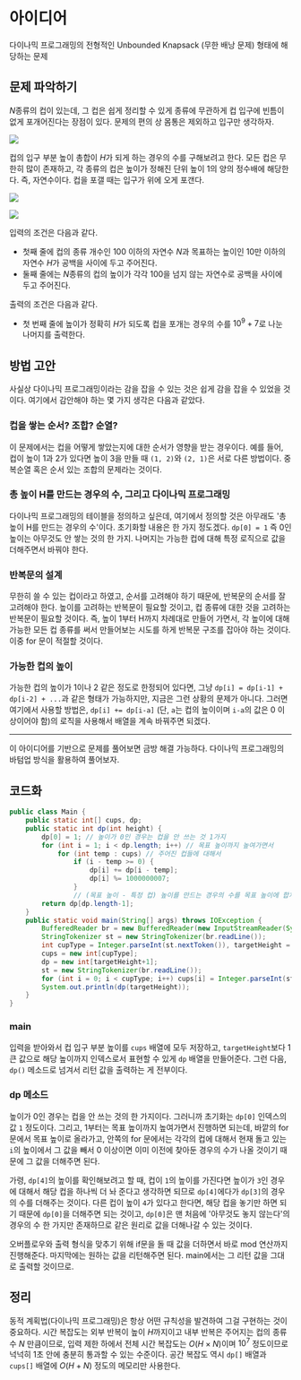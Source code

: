 # 아이디어
다이나믹 프로그래밍의 전형적인 Unbounded Knapsack (무한 배낭 문제) 형태에 해당하는 문제

## 문제 파악하기
$N$종류의 컵이 있는데, 그 컵은 쉽게 정리할 수 있게 종류에 무관하게 컵 입구에 빈틈이 없게 포개어진다는 장점이 있다. 문제의 편의 상 몸통은 제외하고 입구만 생각하자.

![](https://velog.velcdn.com/images/aoi-aoba/post/7231bbe2-e0ff-44d4-92c8-64ecdefbda9d/image.png)

컵의 입구 부분 높이 총합이 $H$가 되게 하는 경우의 수를 구해보려고 한다. 모든 컵은 무한히 많이 존재하고, 각 종류의 컵은 높이가 정해진 단위 높이 1의 양의 정수배에 해당한다. 즉, 자연수이다. 컵을 포갤 때는 입구가 위에 오게 포갠다. 

![](https://velog.velcdn.com/images/aoi-aoba/post/912ff3ca-630c-47bf-81c7-ebef8f3cc251/image.png)

![](https://velog.velcdn.com/images/aoi-aoba/post/7b5f0ea3-2fa7-491a-b1c3-f42a3bfa964e/image.png)

입력의 조건은 다음과 같다.
- 첫째 줄에 컵의 종류 개수인 100 이하의 자연수 $N$과 목표하는 높이인 10만 이하의 자연수 $H$가 공백을 사이에 두고 주어진다.
- 둘째 줄에는 $N$종류의 컵의 높이가 각각 100을 넘지 않는 자연수로 공백을 사이에 두고 주어진다.

출력의 조건은 다음과 같다.
- 첫 번째 줄에 높이가 정확히 $H$가 되도록 컵을 포개는 경우의 수를 $10^9+7$로 나눈 나머지를 출력한다.

## 방법 고안
사실상 다이나믹 프로그래밍이라는 감을 잡을 수 있는 것은 쉽게 감을 잡을 수 있었을 것이다. 여기에서 감안해야 하는 몇 가지 생각은 다음과 같았다.

### 컵을 쌓는 순서? 조합? 순열?
이 문제에서는 컵을 어떻게 쌓았는지에 대한 순서가 영향을 받는 경우이다. 예를 들어, 컵이 높이 1과 2가 있다면 높이 3을 만들 때 `(1, 2)`와 `(2, 1)`은 서로 다른 방법이다. 중복순열 혹은 순서 있는 조합의 문제라는 것이다.

### 총 높이 H를 만드는 경우의 수, 그리고 다이나믹 프로그래밍
다이나믹 프로그래밍의 테이블을 정의하고 싶은데, 여기에서 정의할 것은 아무래도 '총 높이 H를 만드는 경우의 수'이다. 초기화할 내용은 한 가지 정도겠다. `dp[0] = 1` 즉 0인 높이는 아무것도 안 쌓는 것의 한 가지. 나머지는 가능한 컵에 대해 특정 로직으로 값을 더해주면서 바꿔야 한다.

### 반복문의 설계
무한히 쓸 수 있는 컵이라고 하였고, 순서를 고려해야 하기 때문에, 반복문의 순서를 잘 고려해야 한다. 높이를 고려하는 반복문이 필요할 것이고, 컵 종류에 대한 것을 고려하는 반복문이 필요할 것이다. 즉, 높이 1부터 H까지 차례대로 만들어 가면서, 각 높이에 대해 가능한 모든 컵 종류를 써서 만들어보는 시도를 하게 반복문 구조를 잡아야 하는 것이다. 이중 for 문이 적절할 것이다.

### 가능한 컵의 높이
가능한 컵의 높이가 1이나 2 같은 정도로 한정되어 있다면, 그냥 `dp[i] = dp[i-1] + dp[i-2] + ...`과 같은 형태가 가능하지만, 지금은 그런 상황의 문제가 아니다. 그러면 여기에서 사용할 방법은, `dp[i] += dp[i-a]` (단, `a`는 컵의 높이이며 `i-a`의 값은 0 이상이어야 함)의 로직을 사용해서 배열을 계속 바꿔주면 되겠다.

---
이 아이디어를 기반으로 문제를 풀어보면 금방 해결 가능하다. 다이나믹 프로그래밍의 바텀업 방식을 활용하여 풀어보자.

## 코드화
```java
public class Main {
    public static int[] cups, dp;
    public static int dp(int height) {
        dp[0] = 1; // 높이가 0인 경우는 컵을 안 쓰는 것 1가지
        for (int i = 1; i < dp.length; i++) // 목표 높이까지 높여가면서
            for (int temp : cups) // 주어진 컵들에 대해서
                if (i - temp >= 0) {
                    dp[i] += dp[i - temp];
                    dp[i] %= 1000000007;
                }
                // (목표 높이 - 특정 컵) 높이를 만드는 경우의 수를 목표 높이에 합치기
        return dp[dp.length-1];
    }
    public static void main(String[] args) throws IOException {
        BufferedReader br = new BufferedReader(new InputStreamReader(System.in));
        StringTokenizer st = new StringTokenizer(br.readLine());
        int cupType = Integer.parseInt(st.nextToken()), targetHeight = Integer.parseInt(st.nextToken());
        cups = new int[cupType];
        dp = new int[targetHeight+1];
        st = new StringTokenizer(br.readLine());
        for (int i = 0; i < cupType; i++) cups[i] = Integer.parseInt(st.nextToken());
        System.out.println(dp(targetHeight));
    }
}
```
### main
입력을 받아와서 컵 입구 부분 높이를 `cups` 배열에 모두 저장하고, `targetHeight`보다 1 큰 값으로 해당 높이까지 인덱스로서 표현할 수 있게 `dp` 배열을 만들어준다. 그런 다음, `dp()` 메소드로 넘겨서 리턴 값을 출력하는 게 전부이다.

### dp 메소드
높이가 0인 경우는 컵을 안 쓰는 것의 한 가지이다. 그러니까 초기화는 `dp[0]` 인덱스의 값 `1` 정도이다. 그리고, 1부터는 목표 높이까지 높여가면서 진행하면 되는데, 바깥의 for 문에서 목표 높이로 올라가고, 안쪽의 for 문에서는 각각의 컵에 대해서 현재 돌고 있는 `i`의 높이에서 그 값을 빼서 0 이상이면 이미 이전에 찾아둔 경우의 수가 나올 것이기 때문에 그 값을 더해주면 된다.

가령, `dp[4]`의 높이를 확인해보려고 할 때, 컵이 `1`의 높이를 가진다면 높이가 `3`인 경우에 대해서 해당 컵을 하나씩 더 놔 준다고 생각하면 되므로 `dp[4]`에다가 `dp[3]`의 경우의 수를 더해주는 것이다. 다른 컵이 높이 `4`가 있다고 한다면, 해당 컵을 놓기만 하면 되기 때문에 `dp[0]`을 더해주면 되는 것이고, `dp[0]`은 맨 처음에 '아무것도 놓지 않는다'의 경우의 수 한 가지만 존재하므로 같은 원리로 값을 더해나갈 수 있는 것이다.

오버플로우와 출력 형식을 맞추기 위해 if문을 돌 때 값을 더하면서 바로 mod 연산까지 진행해준다. 마지막에는 원하는 값을 리턴해주면 된다. main에서는 그 리턴 값을 그대로 출력할 것이므로.

## 정리
동적 계획법(다이나믹 프로그래밍)은 항상 어떤 규칙성을 발견하여 그걸 구현하는 것이 중요하다. 시간 복잡도는 외부 반복이 높이 $H$까지이고 내부 반복은 주어지는 컵의 종류 수 $N$ 만큼이므로, 입력 제한 하에서 전체 시간 복잡도는 $O(H \times N)$이며 $10^7$ 정도이므로 넉넉히 1초 안에 충분히 통과할 수 있는 수준이다. 공간 복잡도 역시 `dp[]` 배열과 `cups[]` 배열에 $O(H+N)$ 정도의 메모리만 사용한다.

